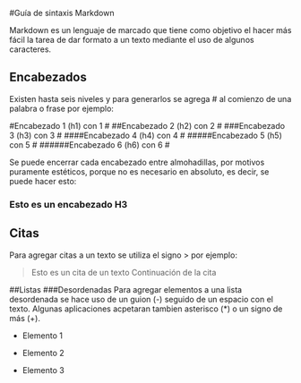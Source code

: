 #Guía de sintaxis Markdown

Markdown es un lenguaje de marcado que tiene como objetivo el hacer más fácil la tarea de dar formato a un texto mediante el uso de algunos caracteres.

## Encabezados ##
Existen hasta seis niveles y para generarlos se agrega # al comienzo de una palabra o frase por ejemplo:

#Encabezado 1 (h1) con 1 &#35;
##Encabezado 2 (h2) con 2 &#35;
###Encabezado 3 (h3) con 3 &#35;
####Encabezado 4 (h4) con 4 &#35;
#####Encabezado 5 (h5) con 5 &#35;
######Encabezado 6 (h6) con 6 &#35;

Se puede encerrar cada encabezado entre almohadillas, por motivos puramente estéticos, porque no es necesario en absoluto, es decir, se puede hacer esto:

### Esto es un encabezado H3 ###

## Citas ##

Para agregar citas a un texto se utiliza el signo > por ejemplo:

>Esto es un cita de un texto
>Continuación de la cita

##Listas
###Desordenadas
Para agregar elementos a una lista desordenada se hace uso de un guion (-) seguido de un espacio con el texto. Algunas aplicaciones acpetaran tambien asterisco (*) o un signo de más (+).

- Elemento 1
* Elemento 2
+ Elemento 3